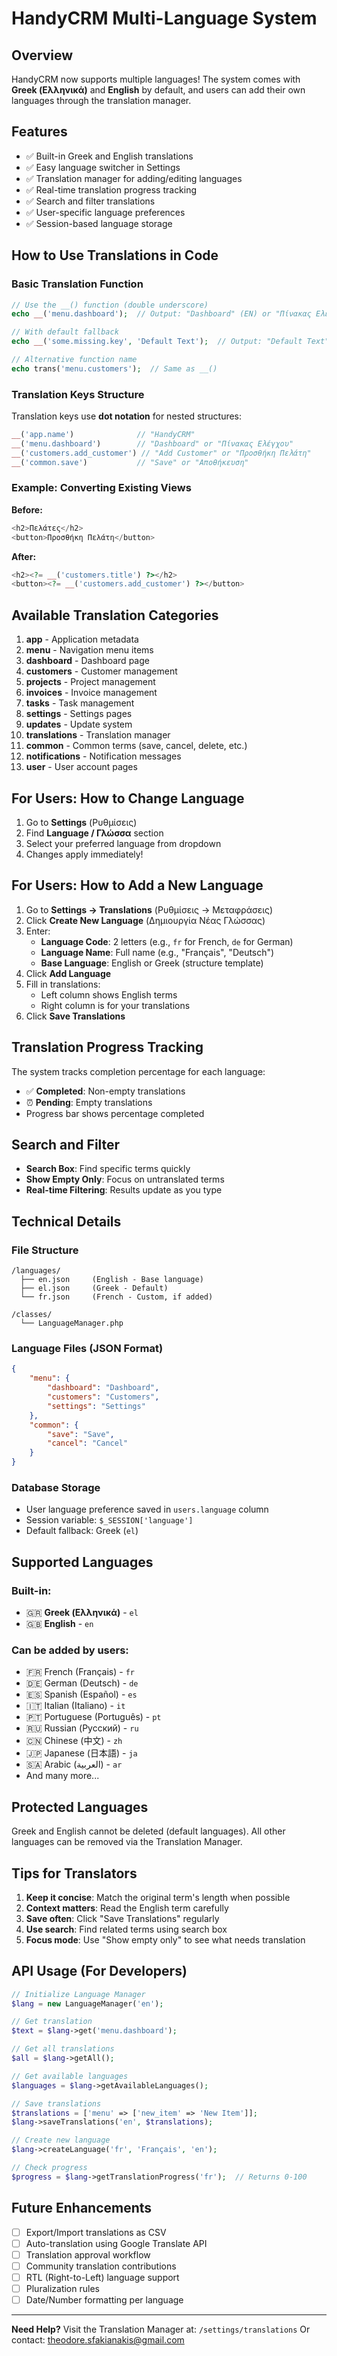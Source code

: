 # HandyCRM Multi-Language System

## Overview
HandyCRM now supports multiple languages! The system comes with **Greek (Ελληνικά)** and **English** by default, and users can add their own languages through the translation manager.

## Features
- ✅ Built-in Greek and English translations
- ✅ Easy language switcher in Settings
- ✅ Translation manager for adding/editing languages
- ✅ Real-time translation progress tracking
- ✅ Search and filter translations
- ✅ User-specific language preferences
- ✅ Session-based language storage

## How to Use Translations in Code

### Basic Translation Function

```php
// Use the __() function (double underscore)
echo __('menu.dashboard');  // Output: "Dashboard" (EN) or "Πίνακας Ελέγχου" (EL)

// With default fallback
echo __('some.missing.key', 'Default Text');  // Output: "Default Text" if key doesn't exist

// Alternative function name
echo trans('menu.customers');  // Same as __()
```

### Translation Keys Structure

Translation keys use **dot notation** for nested structures:

```php
__('app.name')              // "HandyCRM"
__('menu.dashboard')        // "Dashboard" or "Πίνακας Ελέγχου"
__('customers.add_customer') // "Add Customer" or "Προσθήκη Πελάτη"
__('common.save')           // "Save" or "Αποθήκευση"
```

### Example: Converting Existing Views

**Before:**
```php
<h2>Πελάτες</h2>
<button>Προσθήκη Πελάτη</button>
```

**After:**
```php
<h2><?= __('customers.title') ?></h2>
<button><?= __('customers.add_customer') ?></button>
```

## Available Translation Categories

1. **app** - Application metadata
2. **menu** - Navigation menu items
3. **dashboard** - Dashboard page
4. **customers** - Customer management
5. **projects** - Project management
6. **invoices** - Invoice management
7. **tasks** - Task management
8. **settings** - Settings pages
9. **updates** - Update system
10. **translations** - Translation manager
11. **common** - Common terms (save, cancel, delete, etc.)
12. **notifications** - Notification messages
13. **user** - User account pages

## For Users: How to Change Language

1. Go to **Settings** (Ρυθμίσεις)
2. Find **Language / Γλώσσα** section
3. Select your preferred language from dropdown
4. Changes apply immediately!

## For Users: How to Add a New Language

1. Go to **Settings → Translations** (Ρυθμίσεις → Μεταφράσεις)
2. Click **Create New Language** (Δημιουργία Νέας Γλώσσας)
3. Enter:
   - **Language Code**: 2 letters (e.g., `fr` for French, `de` for German)
   - **Language Name**: Full name (e.g., "Français", "Deutsch")
   - **Base Language**: English or Greek (structure template)
4. Click **Add Language**
5. Fill in translations:
   - Left column shows English terms
   - Right column is for your translations
6. Click **Save Translations**

## Translation Progress Tracking

The system tracks completion percentage for each language:
- ✅ **Completed**: Non-empty translations
- ⏰ **Pending**: Empty translations
- Progress bar shows percentage completed

## Search and Filter

- **Search Box**: Find specific terms quickly
- **Show Empty Only**: Focus on untranslated terms
- **Real-time Filtering**: Results update as you type

## Technical Details

### File Structure
```
/languages/
  ├── en.json     (English - Base language)
  ├── el.json     (Greek - Default)
  └── fr.json     (French - Custom, if added)

/classes/
  └── LanguageManager.php
```

### Language Files (JSON Format)
```json
{
    "menu": {
        "dashboard": "Dashboard",
        "customers": "Customers",
        "settings": "Settings"
    },
    "common": {
        "save": "Save",
        "cancel": "Cancel"
    }
}
```

### Database Storage
- User language preference saved in `users.language` column
- Session variable: `$_SESSION['language']`
- Default fallback: Greek (`el`)

## Supported Languages

### Built-in:
- 🇬🇷 **Greek (Ελληνικά)** - `el`
- 🇬🇧 **English** - `en`

### Can be added by users:
- 🇫🇷 French (Français) - `fr`
- 🇩🇪 German (Deutsch) - `de`
- 🇪🇸 Spanish (Español) - `es`
- 🇮🇹 Italian (Italiano) - `it`
- 🇵🇹 Portuguese (Português) - `pt`
- 🇷🇺 Russian (Русский) - `ru`
- 🇨🇳 Chinese (中文) - `zh`
- 🇯🇵 Japanese (日本語) - `ja`
- 🇸🇦 Arabic (العربية) - `ar`
- And many more...

## Protected Languages

Greek and English cannot be deleted (default languages). All other languages can be removed via the Translation Manager.

## Tips for Translators

1. **Keep it concise**: Match the original term's length when possible
2. **Context matters**: Read the English term carefully
3. **Save often**: Click "Save Translations" regularly
4. **Use search**: Find related terms using search box
5. **Focus mode**: Use "Show empty only" to see what needs translation

## API Usage (For Developers)

```php
// Initialize Language Manager
$lang = new LanguageManager('en');

// Get translation
$text = $lang->get('menu.dashboard');

// Get all translations
$all = $lang->getAll();

// Get available languages
$languages = $lang->getAvailableLanguages();

// Save translations
$translations = ['menu' => ['new_item' => 'New Item']];
$lang->saveTranslations('en', $translations);

// Create new language
$lang->createLanguage('fr', 'Français', 'en');

// Check progress
$progress = $lang->getTranslationProgress('fr');  // Returns 0-100
```

## Future Enhancements

- [ ] Export/Import translations as CSV
- [ ] Auto-translation using Google Translate API
- [ ] Translation approval workflow
- [ ] Community translation contributions
- [ ] RTL (Right-to-Left) language support
- [ ] Pluralization rules
- [ ] Date/Number formatting per language

---

**Need Help?**
Visit the Translation Manager at: `/settings/translations`
Or contact: theodore.sfakianakis@gmail.com
